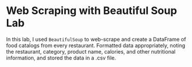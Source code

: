 # Web Scraping with Beautiful Soup Lab

In this lab, I used `BeautifulSoup` to web-scrape and create a DataFrame of food catalogs from every restaurant. Formatted data appropriately, noting the restaurant, category, product name, calories, and other nutritional information, and stored the data in a .csv file.
